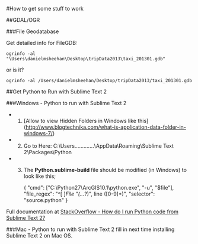 #How to get some stuff to work


##GDAL/OGR

###File Geodatabase

Get detailed info for FileGDB:
	
	ogrinfo -al "\Users\danielmsheehan\Desktop\tripData2013\taxi_201301.gdb"
or is it?

	ogrinfo -al /Users/danielmsheehan/Desktop/tripData2013/taxi_201301.gdb





##Get Python to Run with Sublime Text 2

###Windows - Python to run with Sublime Text 2
* 1) [Allow to view Hidden Folders in Windows like this] (http://www.blogtechnika.com/what-is-application-data-folder-in-windows-7/)

* 2) Go to Here:
C:\Users\.......<USERID>......\AppData\Roaming\Sublime Text 2\Packages\Python

* 3) The <strong> Python.sublime-build </strong> file should be modified (in Windows) to look like this;
	
	
		{
		"cmd": ["C:\\Python27\\ArcGIS10.1\\python.exe", "-u", "$file"],
		"file_regex": "^[ ]*File \"(...*?)\", line ([0-9]*)",
		"selector": "source.python"
		}

Full documentation at [StackOverflow - How do I run Python code from Sublime Text 2?](http://stackoverflow.com/questions/8551735/how-do-i-run-python-code-from-sublime-text-2)

###Mac - Python to run with Sublime Text 2
fill in next time installing Sublime Text 2 on Mac OS. 